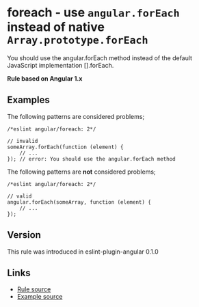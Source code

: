 <!-- WARNING: Generated documentation. Edit docs and examples in the rule and examples file ('rules/foreach.js', 'examples/foreach.js'). -->

# foreach - use `angular.forEach` instead of native `Array.prototype.forEach`

You should use the angular.forEach method instead of the default JavaScript implementation [].forEach.

**Rule based on Angular 1.x**

## Examples

The following patterns are considered problems;

    /*eslint angular/foreach: 2*/

    // invalid
    someArray.forEach(function (element) {
        // ...
    }); // error: You should use the angular.forEach method

The following patterns are **not** considered problems;

    /*eslint angular/foreach: 2*/

    // valid
    angular.forEach(someArray, function (element) {
        // ...
    });

## Version

This rule was introduced in eslint-plugin-angular 0.1.0

## Links

* [Rule source](/rules/foreach.js)
* [Example source](/examples/foreach.js)
